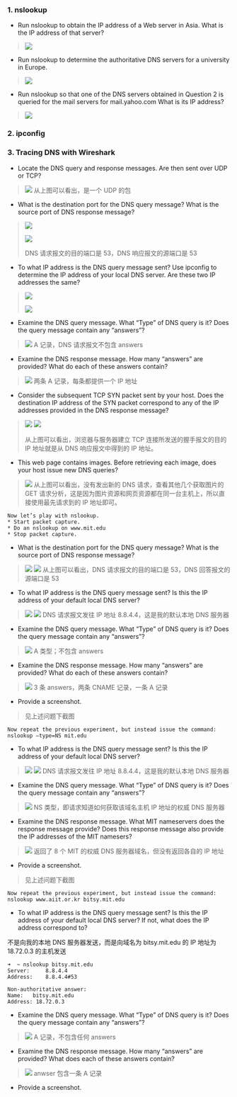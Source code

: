 ### 1. nslookup

* Run nslookup to obtain the IP address of a Web server in Asia. What is the IP address of that server? 

> ![](https://github.com/YangXiaoHei/Networking/blob/master/02%20应用层/images/wldns1.png)

* Run nslookup to determine the authoritative DNS servers for a university in Europe. 

> ![](https://github.com/YangXiaoHei/Networking/blob/master/02%20应用层/images/wldns2.png)

* Run nslookup so that one of the DNS servers obtained in Question 2 is queried for the mail servers for mail.yahoo.com What is its IP address? 

> ![](https://github.com/YangXiaoHei/Networking/blob/master/02%20应用层/images/wldns3.png)

### 2. ipconfig 

### 3. Tracing DNS with Wireshark

* Locate the DNS query and response messages. Are then sent over UDP or TCP? 

>
> ![](https://github.com/YangXiaoHei/Networking/blob/master/02%20应用层/images/wldns4.png)
> 从上图可以看出，是一个 UDP 的包

* What is the destination port for the DNS query message? What is the source port of DNS response message? 

>
>![](https://github.com/YangXiaoHei/Networking/blob/master/02%20应用层/images/wldns5.png)
>
>![](https://github.com/YangXiaoHei/Networking/blob/master/02%20应用层/images/wldns5.png)
> 
> DNS 请求报文的目的端口是 53，DNS 响应报文的源端口是 53

* To what IP address is the DNS query message sent? Use ipconfig to determine the IP address of your local DNS server. Are these two IP addresses the same? 

> ![](https://github.com/YangXiaoHei/Networking/blob/master/02%20应用层/images/wldns6.png)
> 
> ![](https://github.com/YangXiaoHei/Networking/blob/master/02%20应用层/images/wldns7.png)

* Examine the DNS query message. What “Type” of DNS query is it? Does the query message contain any “answers”? 

>
>![](https://github.com/YangXiaoHei/Networking/blob/master/02%20应用层/images/wldns8.png)
> A 记录，DNS 请求报文不包含 answers

* Examine the DNS response message. How many “answers” are provided? What do each of these answers contain? 

>
> ![](https://github.com/YangXiaoHei/Networking/blob/master/02%20应用层/images/wldns9.png)
> 两条 A 记录，每条都提供一个 IP 地址

* Consider the subsequent TCP SYN packet sent by your host. Does the destination  IP address of the SYN packet correspond to any of the IP addresses provided in the DNS response message? 

>
>![](https://github.com/YangXiaoHei/Networking/blob/master/02%20应用层/images/wldns10.png)
>![](https://github.com/YangXiaoHei/Networking/blob/master/02%20应用层/images/wldns11.png)
>
> 从上图可以看出，浏览器与服务器建立 TCP 连接所发送的握手报文的目的 IP 地址就是从 DNS 响应报文中得到的 IP 地址。

* This web page contains images. Before retrieving each image, does your host issue new DNS queries? 

>
>![](https://github.com/YangXiaoHei/Networking/blob/master/02%20应用层/images/wldns12.png)
> 从上图可以看出，没有发出新的 DNS 请求，查看其他几个获取图片的 GET 请求分析，这是因为图片资源和网页资源都在同一台主机上，所以直接使用最先请求到的 IP 地址即可。

~~~
Now let’s play with nslookup. 
* Start packet capture. 
* Do an nslookup on www.mit.edu 
* Stop packet capture. 
~~~

* What is the destination port for the DNS query message? What is the source port of DNS response message? 

>
> ![](https://github.com/YangXiaoHei/Networking/blob/master/02%20应用层/images/wldns13.png)
> ![](https://github.com/YangXiaoHei/Networking/blob/master/02%20应用层/images/wldns13.1.png)
> 从上图可以看出，DNS 请求报文的目的端口是 53，DNS 回答报文的源端口是 53

* To what IP address is the DNS query message sent? Is this the IP address of your default local DNS server? 

>
>![](https://github.com/YangXiaoHei/Networking/blob/master/02%20应用层/images/wldns7.png)
>![](https://github.com/YangXiaoHei/Networking/blob/master/02%20应用层/images/wldns14.png)
> DNS 请求报文发往 IP 地址 8.8.4.4，这是我的默认本地 DNS 服务器

* Examine the DNS query message. What “Type” of DNS query is it? Does the query message contain any “answers”? 

> 
> ![](https://github.com/YangXiaoHei/Networking/blob/master/02%20应用层/images/wldns15.png)
> A 类型；不包含 answers

* Examine the DNS response message. How many “answers” are provided? What do each of these answers contain? 

> 
> ![](https://github.com/YangXiaoHei/Networking/blob/master/02%20应用层/images/wldns16.png)
> 3 条 answers，两条 CNAME 记录，一条 A 记录

* Provide a screenshot. 

> 见上述问题下截图

~~~
Now repeat the previous experiment, but instead issue the command: 
nslookup –type=NS mit.edu 
~~~

* To what IP address is the DNS query message sent? Is this the IP address of your default local DNS server? 

> 
> ![](https://github.com/YangXiaoHei/Networking/blob/master/02%20应用层/images/wldns7.png)
> ![](https://github.com/YangXiaoHei/Networking/blob/master/02%20应用层/images/wldns17.png)
> DNS 请求报文发往 IP 地址 8.8.4.4，这是我的默认本地 DNS 服务器

* Examine the DNS query message. What “Type” of DNS query is it? Does the query message contain any “answers”? 

>
> ![](https://github.com/YangXiaoHei/Networking/blob/master/02%20应用层/images/wldns18.png)
> NS 类型，即请求知道如何获取该域名主机 IP 地址的权威 DNS 服务器

* Examine the DNS response message. What MIT nameservers does the response message provide? Does this response message also provide the IP addresses of the MIT namesers? 

> 
> ![](https://github.com/YangXiaoHei/Networking/blob/master/02%20应用层/images/wldns19.png)
> 返回了 8 个 MIT 的权威 DNS 服务器域名，但没有返回各自的 IP 地址

* Provide a screenshot. 

> 见上述问题下截图

~~~
Now repeat the previous experiment, but instead issue the command: 
nslookup www.aiit.or.kr bitsy.mit.edu 
~~~

* To what IP address is the DNS query message sent? Is this the IP address of your default local DNS server? If not, what does the IP address correspond to? 

不是向我的本地 DNS 服务器发送，而是向域名为 bitsy.mit.edu 的 IP 地址为 18.72.0.3 的主机发送

~~~
➜  ~ nslookup bitsy.mit.edu
Server:		8.8.4.4
Address:	8.8.4.4#53

Non-authoritative answer:
Name:	bitsy.mit.edu
Address: 18.72.0.3
~~~

* Examine the DNS query message. What “Type” of DNS query is it? Does the query message contain any “answers”? 

> ![](https://github.com/YangXiaoHei/Networking/blob/master/02%20应用层/images/wldns20.png)
> A 记录，不包含任何 answers

* Examine the DNS response message. How many “answers” are provided? What does each of these answers contain? 

> 
> ![](https://github.com/YangXiaoHei/Networking/blob/master/02%20应用层/images/wldns21.png)
> anwser 包含一条 A 记录

* Provide a screenshot. 


